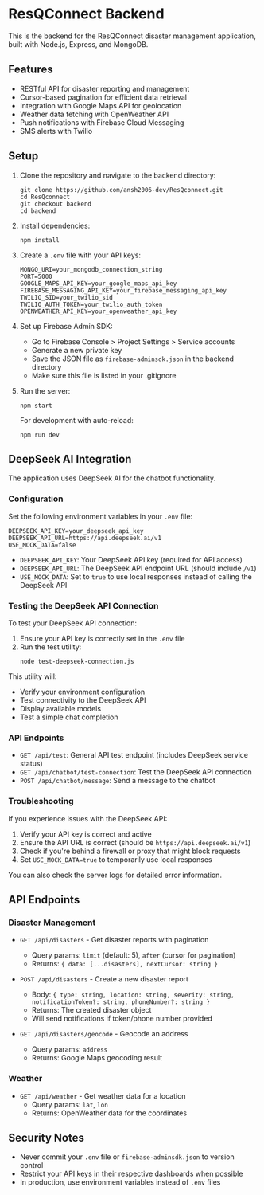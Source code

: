# ResQConnect Backend

This is the backend for the ResQConnect disaster management application, built with Node.js, Express, and MongoDB.

## Features

- RESTful API for disaster reporting and management
- Cursor-based pagination for efficient data retrieval
- Integration with Google Maps API for geolocation
- Weather data fetching with OpenWeather API
- Push notifications with Firebase Cloud Messaging
- SMS alerts with Twilio

## Setup

1. Clone the repository and navigate to the backend directory:
   ```
   git clone https://github.com/ansh2006-dev/ResQconnect.git
   cd ResQconnect
   git checkout backend
   cd backend
   ```

2. Install dependencies:
   ```
   npm install
   ```

3. Create a `.env` file with your API keys:
   ```
   MONGO_URI=your_mongodb_connection_string
   PORT=5000
   GOOGLE_MAPS_API_KEY=your_google_maps_api_key
   FIREBASE_MESSAGING_API_KEY=your_firebase_messaging_api_key
   TWILIO_SID=your_twilio_sid
   TWILIO_AUTH_TOKEN=your_twilio_auth_token
   OPENWEATHER_API_KEY=your_openweather_api_key
   ```

4. Set up Firebase Admin SDK:
   - Go to Firebase Console > Project Settings > Service accounts
   - Generate a new private key
   - Save the JSON file as `firebase-adminsdk.json` in the backend directory
   - Make sure this file is listed in your .gitignore

5. Run the server:
   ```
   npm start
   ```

   For development with auto-reload:
   ```
   npm run dev
   ```

## DeepSeek AI Integration

The application uses DeepSeek AI for the chatbot functionality.

### Configuration

Set the following environment variables in your `.env` file:

```
DEEPSEEK_API_KEY=your_deepseek_api_key
DEEPSEEK_API_URL=https://api.deepseek.ai/v1
USE_MOCK_DATA=false
```

- `DEEPSEEK_API_KEY`: Your DeepSeek API key (required for API access)
- `DEEPSEEK_API_URL`: The DeepSeek API endpoint URL (should include `/v1`)
- `USE_MOCK_DATA`: Set to `true` to use local responses instead of calling the DeepSeek API

### Testing the DeepSeek API Connection

To test your DeepSeek API connection:

1. Ensure your API key is correctly set in the `.env` file
2. Run the test utility:
   ```
   node test-deepseek-connection.js
   ```

This utility will:
- Verify your environment configuration
- Test connectivity to the DeepSeek API
- Display available models
- Test a simple chat completion

### API Endpoints

- `GET /api/test`: General API test endpoint (includes DeepSeek service status)
- `GET /api/chatbot/test-connection`: Test the DeepSeek API connection
- `POST /api/chatbot/message`: Send a message to the chatbot

### Troubleshooting

If you experience issues with the DeepSeek API:

1. Verify your API key is correct and active
2. Ensure the API URL is correct (should be `https://api.deepseek.ai/v1`)
3. Check if you're behind a firewall or proxy that might block requests
4. Set `USE_MOCK_DATA=true` to temporarily use local responses

You can also check the server logs for detailed error information.

## API Endpoints

### Disaster Management
- `GET /api/disasters` - Get disaster reports with pagination
  - Query params: `limit` (default: 5), `after` (cursor for pagination)
  - Returns: `{ data: [...disasters], nextCursor: string }`

- `POST /api/disasters` - Create a new disaster report
  - Body: `{ type: string, location: string, severity: string, notificationToken?: string, phoneNumber?: string }`
  - Returns: The created disaster object
  - Will send notifications if token/phone number provided

- `GET /api/disasters/geocode` - Geocode an address
  - Query params: `address`
  - Returns: Google Maps geocoding result

### Weather
- `GET /api/weather` - Get weather data for a location
  - Query params: `lat`, `lon`
  - Returns: OpenWeather data for the coordinates

## Security Notes

- Never commit your `.env` file or `firebase-adminsdk.json` to version control
- Restrict your API keys in their respective dashboards when possible
- In production, use environment variables instead of `.env` files 